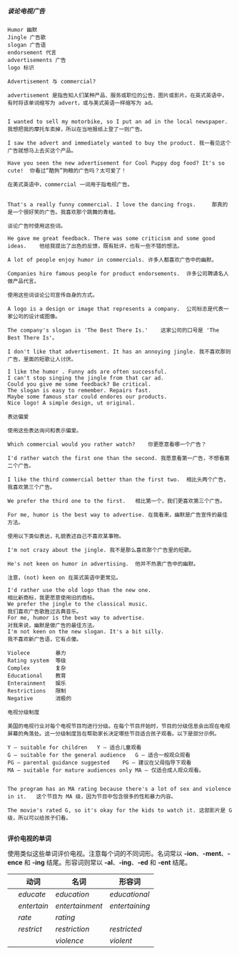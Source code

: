 ##### 谈论电视广告

```
Humor 幽默
Jingle 广告歌
slogan 广告语
endorsement 代言
advertisements 广告
logo 标识
```

```
Advertisement 与 commercial?
 
advertisement 是指告知人们某种产品、服务或职位的公告、图片或影片。在英式英语中，有时将该单词缩写为 advert，或与美式英语一样缩写为 ad。
 	 	 

I wanted to sell my motorbike, so I put an ad in the local newspaper.	我想把我的摩托车卖掉，所以在当地报纸上登了一则广告。

I saw the advert and immediately wanted to buy the product.	我一看见这个广告就想马上去买这个产品。

Have you seen the new advertisement for Cool Puppy dog food? It's so cute!	你看过“酷狗”狗粮的广告吗？太可爱了！
 	 
在美式英语中，commercial 一词用于指电视广告。	 
 	 	 

That's a really funny commercial. I love the dancing frogs.   	那真的是一个很好笑的广告。我喜欢那个跳舞的青蛙。
 
谈论广告时使用这些词。
 
He gave me great feedback. There was some criticism and some good ideas.	他给我提出了出色的反馈，既有批评，也有一些不错的想法。

A lot of people enjoy humor in commercials.	许多人都喜欢广告中的幽默。

Companies hire famous people for product endorsements.	许多公司聘请名人做产品代言。
```

```
使用这些词谈论公司宣传自身的方式。
 
A logo is a design or image that represents a company.	公司标志是代表一家公司的设计或图像。

The company's slogan is 'The Best There Is.'	这家公司的口号是 'The Best There Is'。

I don't like that advertisement. It has an annoying jingle.	我不喜欢那则广告，里面的短歌让人讨厌。
```

```
I like the humor . Funny ads are often successful.
I can't stop singing the jingle from that car ad.
Could you give me some feedback? Be critical.
The slogan is easy to remember. Repairs fast.
Maybe some famous star could endores our products.
Nice logo! A simple design, ut original.
```

```
表达偏爱
 
使用这些表达询问和表示偏爱。
 
Which commercial would you rather watch?	你更愿意看哪一个广告？

I'd rather watch the first one than the second.	我愿意看第一广告，不想看第二个广告。

I like the third commercial better than the first two.	相比头两个广告，我喜欢第三个广告。

We prefer the third one to the first.	相比第一个，我们更喜欢第三个广告。

For me, humor is the best way to advertise.	在我看来，幽默是广告宣传的最佳方法。

使用以下类似表达，礼貌表述自己不喜欢某事物。
 
I'm not crazy about the jingle.	我不是那么喜欢那个广告里的短歌。

He's not keen on humor in advertising.	他并不热衷广告中的幽默。
 	 	 
注意，(not) keen on 在英式英语中更常见。
```

```
I'd rather use the old logo than the new one.
相比新商标，我更愿意使用旧的商标。
We prefer the jingle to the classical music.
我们喜欢广告歌胜过古典音乐。
For me, humor is the best way to advertise.
对我来说，幽默是做广告的最佳方法。
I'm not keen on the new slogan. It's a bit silly.
我不喜欢新广告语，它有点傻。
```

```
Violece        暴力
Rating system  等级
Complex        复杂
Educational    教育
Enterainment   娱乐
Restrictions   限制
Negative       消极的
```

```
电视分级制度
 
美国的电视行业对每个电视节目均进行分级。在每个节目开始时，节目的分级信息会出现在电视屏幕的角落处。这一分级制度旨在帮助家长决定哪些节目适合孩子观看。以下是部分示例。
 
Y – suitable for children	Y – 适合儿童观看
G – suitable for the general audience	G – 适合一般观众观看
PG – parental guidance suggested	PG – 建议在父母指导下观看
MA – suitable for mature audiences only	MA – 仅适合成人观众观看。
 

The program has an MA rating because there's a lot of sex and violence in it.	这个节目为 MA 级，因为节目中包含很多的性和暴力内容。

The movie's rated G, so it's okay for the kids to watch it.	这部影片是 G 级，所以可以给孩子们看。
 
```

**评价电视的单词**

使用类似这些单词评价电视。注意每个词的不同词形。名词常以 **-ion**、**-ment**、**-ence** 和 **-ing** 结尾。形容词则常以 **-al**、**-ing**、**-ed** 和 **-ent** 结尾。

|      | 动词        | 名词            | 形容词         |
| ---- | ----------- | --------------- | -------------- |
|      | *educate*   | *education*     | *educational*  |
|      | *entertain* | *entertainment* | *entertaining* |
|      | *rate*      | *rating*        |                |
|      | *restrict*  | *restriction*   | *restricted*   |
|      |             | *violence*      | *violent*      |

 